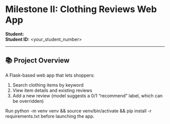 # Milestone II: Clothing Reviews Web App

**Student:** <Your Name>  
**Student ID:** <your_student_number>

---

## 📚 Project Overview
A Flask-based web app that lets shoppers:
1. Search clothing items by keyword  
2. View item details and existing reviews  
3. Add a new review (model suggests a 0/1 “recommend” label, which can be overridden)



Run python -m venv venv && source venv/bin/activate && pip install -r requirements.txt before launching the app.